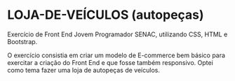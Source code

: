 # LOJA-DE-VEÍCULOS (autopeças)

Exercício de Front End Jovem Programador SENAC, utilizando CSS, HTML e Bootstrap.

O exercício consistia em criar um modelo de E-commerce bem básico para exercitar a criação do Front End e que fosse também responsivo.
Optei como tema fazer uma loja de autopeças de veículos.

